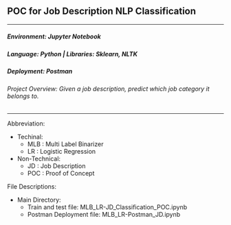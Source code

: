 ## POC for Job Description NLP Classification
---
##### Environment: *Jupyter Notebook* 
##### Language: *Python* | Libraries: *Sklearn, NLTK*
##### Deployment: *Postman*

###### Project Overview: Given a job description, predict which job category it belongs to.
-----
Abbreviation:
- Techinal:
  - MLB : Multi Label Binarizer
  - LR : Logistic Regression
- Non-Technical:
  - JD : Job Description
  - POC : Proof of Concept


File Descriptions:
- Main Directory:
  - Train and test file: MLB_LR-JD_Classification_POC.ipynb
  - Postman Deployment file: MLB_LR-Postman_JD.ipynb
